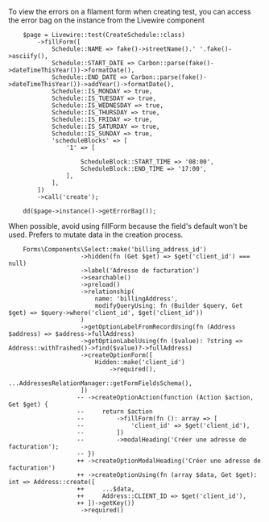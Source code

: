 To view the errors on a filament form when creating test, you can access the error bag on the instance from the Livewire component
        
        $page = Livewire::test(CreateSchedule::class)
            ->fillForm([
                Schedule::NAME => fake()->streetName().' '.fake()->asciify(),
                Schedule::START_DATE => Carbon::parse(fake()->dateTimeThisYear())->formatDate(),
                Schedule::END_DATE => Carbon::parse(fake()->dateTimeThisYear())->addYear()->formatDate(),
                Schedule::IS_MONDAY => true,
                Schedule::IS_TUESDAY => true,
                Schedule::IS_WEDNESDAY => true,
                Schedule::IS_THURSDAY => true,
                Schedule::IS_FRIDAY => true,
                Schedule::IS_SATURDAY => true,
                Schedule::IS_SUNDAY => true,
                'scheduleBlocks' => [
                    '1' => [

                        ScheduleBlock::START_TIME => '08:00',
                        ScheduleBlock::END_TIME => '17:00',
                    ],
                ],
            ])
            ->call('create');

        dd($page->instance()->getErrorBag());


When possible, avoid using fillForm because the field's default won't be used. Prefers to mutate data in the creation process.

        Forms\Components\Select::make('billing_address_id')
                        ->hidden(fn (Get $get) => $get('client_id') === null)
                        ->label('Adresse de facturation')
                        ->searchable()
                        ->preload()
                        ->relationship(
                            name: 'billingAddress',
                            modifyQueryUsing: fn (Builder $query, Get $get) => $query->where('client_id', $get('client_id'))
                        )
                        ->getOptionLabelFromRecordUsing(fn (Address $address) => $address->fullAddress)
                        ->getOptionLabelUsing(fn ($value): ?string => Address::withTrashed()->find($value)?->fullAddress)
                        ->createOptionForm([
                            Hidden::make('client_id')
                                ->required(),
                            ...AddressesRelationManager::getFormFieldsSchema(),
                        ])
                       -- ->createOptionAction(function (Action $action, Get $get) {
                       --     return $action
                       --         ->fillForm(fn (): array => [
                       --             'client_id' => $get('client_id'),
                       --         ])
                       --         ->modalHeading('Créer une adresse de facturation');
                       -- })
                       ++ ->createOptionModalHeading('Créer une adresse de facturation')
                       ++ ->createOptionUsing(fn (array $data, Get $get): int => Address::create([
                       ++     ...$data,
                       ++     Address::CLIENT_ID => $get('client_id'),
                       ++ ])->getKey())
                        ->required()
